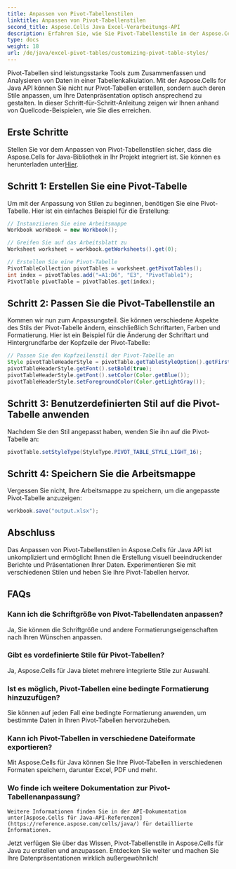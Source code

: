 ```yaml
---
title: Anpassen von Pivot-Tabellenstilen
linktitle: Anpassen von Pivot-Tabellenstilen
second_title: Aspose.Cells Java Excel-Verarbeitungs-API
description: Erfahren Sie, wie Sie Pivot-Tabellenstile in der Aspose.Cells für Java-API anpassen. Erstellen Sie ganz einfach optisch ansprechende Pivot-Tabellen.
type: docs
weight: 18
url: /de/java/excel-pivot-tables/customizing-pivot-table-styles/
---
```


Pivot-Tabellen sind leistungsstarke Tools zum Zusammenfassen und Analysieren von Daten in einer Tabellenkalkulation. Mit der Aspose.Cells for Java API können Sie nicht nur Pivot-Tabellen erstellen, sondern auch deren Stile anpassen, um Ihre Datenpräsentation optisch ansprechend zu gestalten. In dieser Schritt-für-Schritt-Anleitung zeigen wir Ihnen anhand von Quellcode-Beispielen, wie Sie dies erreichen.

## Erste Schritte

 Stellen Sie vor dem Anpassen von Pivot-Tabellenstilen sicher, dass die Aspose.Cells for Java-Bibliothek in Ihr Projekt integriert ist. Sie können es herunterladen unter[Hier](https://releases.aspose.com/cells/java/).

## Schritt 1: Erstellen Sie eine Pivot-Tabelle

Um mit der Anpassung von Stilen zu beginnen, benötigen Sie eine Pivot-Tabelle. Hier ist ein einfaches Beispiel für die Erstellung:

```java
// Instanziieren Sie eine Arbeitsmappe
Workbook workbook = new Workbook();

// Greifen Sie auf das Arbeitsblatt zu
Worksheet worksheet = workbook.getWorksheets().get(0);

// Erstellen Sie eine Pivot-Tabelle
PivotTableCollection pivotTables = worksheet.getPivotTables();
int index = pivotTables.add("=A1:D6", "E3", "PivotTable1");
PivotTable pivotTable = pivotTables.get(index);
```

## Schritt 2: Passen Sie die Pivot-Tabellenstile an

Kommen wir nun zum Anpassungsteil. Sie können verschiedene Aspekte des Stils der Pivot-Tabelle ändern, einschließlich Schriftarten, Farben und Formatierung. Hier ist ein Beispiel für die Änderung der Schriftart und Hintergrundfarbe der Kopfzeile der Pivot-Tabelle:

```java
// Passen Sie den Kopfzeilenstil der Pivot-Tabelle an
Style pivotTableHeaderStyle = pivotTable.getTableStyleOption().getFirstRowStyle();
pivotTableHeaderStyle.getFont().setBold(true);
pivotTableHeaderStyle.getFont().setColor(Color.getBlue());
pivotTableHeaderStyle.setForegroundColor(Color.getLightGray());
```

## Schritt 3: Benutzerdefinierten Stil auf die Pivot-Tabelle anwenden

Nachdem Sie den Stil angepasst haben, wenden Sie ihn auf die Pivot-Tabelle an:

```java
pivotTable.setStyleType(StyleType.PIVOT_TABLE_STYLE_LIGHT_16);
```

## Schritt 4: Speichern Sie die Arbeitsmappe

Vergessen Sie nicht, Ihre Arbeitsmappe zu speichern, um die angepasste Pivot-Tabelle anzuzeigen:

```java
workbook.save("output.xlsx");
```

## Abschluss

Das Anpassen von Pivot-Tabellenstilen in Aspose.Cells für Java API ist unkompliziert und ermöglicht Ihnen die Erstellung visuell beeindruckender Berichte und Präsentationen Ihrer Daten. Experimentieren Sie mit verschiedenen Stilen und heben Sie Ihre Pivot-Tabellen hervor.

## FAQs

### Kann ich die Schriftgröße von Pivot-Tabellendaten anpassen?
   Ja, Sie können die Schriftgröße und andere Formatierungseigenschaften nach Ihren Wünschen anpassen.

### Gibt es vordefinierte Stile für Pivot-Tabellen?
   Ja, Aspose.Cells für Java bietet mehrere integrierte Stile zur Auswahl.

### Ist es möglich, Pivot-Tabellen eine bedingte Formatierung hinzuzufügen?
   Sie können auf jeden Fall eine bedingte Formatierung anwenden, um bestimmte Daten in Ihren Pivot-Tabellen hervorzuheben.

### Kann ich Pivot-Tabellen in verschiedene Dateiformate exportieren?
   Mit Aspose.Cells für Java können Sie Ihre Pivot-Tabellen in verschiedenen Formaten speichern, darunter Excel, PDF und mehr.

### Wo finde ich weitere Dokumentation zur Pivot-Tabellenanpassung?
    Weitere Informationen finden Sie in der API-Dokumentation unter[Aspose.Cells für Java-API-Referenzen](https://reference.aspose.com/cells/java/) für detaillierte Informationen.

Jetzt verfügen Sie über das Wissen, Pivot-Tabellenstile in Aspose.Cells für Java zu erstellen und anzupassen. Entdecken Sie weiter und machen Sie Ihre Datenpräsentationen wirklich außergewöhnlich!